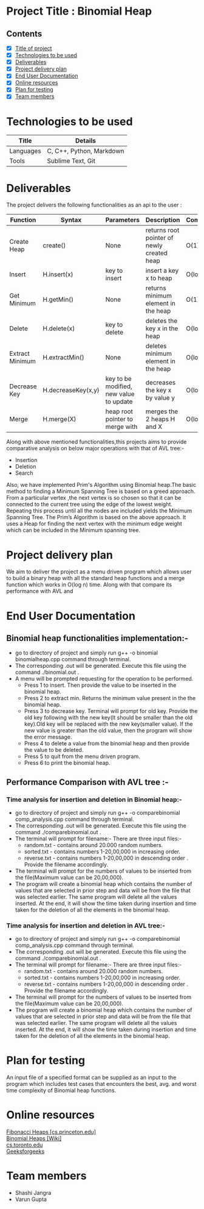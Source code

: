 # Project Title : Binomial Heap
## Contents

- [x] <a href="#project-title-binomial-heap">Title of project</a>
- [x] <a href="#technologies-to-be-used">Technologies to be used</a>
- [x] <a href="#deliverables">Deliverables</a>
- [x] <a href="#project-delivery-plan">Project delivery plan</a>
- [x] <a href="#end-user-documentation">End User Documentation</a>
- [x] <a href="#online-resources">Online resources</a>
- [x] <a href="#plan-for-testing">Plan for testing</a>
- [x] <a href="#team-members">Team members</a>

# Technologies to be used

| Title  | Details |
| ------------- | ------------- |
| Languages  | C, C++, Python, Markdown  |
| Tools  | Sublime Text, Git  |

# Deliverables

The project delivers the following functionalities as an api to the user : 

| Function  | Syntax | Parameters | Description | Complexity |
| ------------- | ------------- | ------------- | ------------- | ------------- |
| Create Heap | create() | None | returns root pointer of newly created heap | O(1) |
| Insert | H.insert(x) | key to insert | insert a key x to heap | O(log(n)) |
| Get Minimum  | H.getMin() | None | returns minimum element in the heap | O(1) |
| Delete  | H.delete(x) | key to delete | deletes the key x in the heap | O(log(n)) |
| Extract Minimum  | H.extractMin()  | None | deletes minimum element in the heap | O(log(n)) |
| Decrease Key  | H.decreaseKey(x,y) | key to be modified, new value to update | decreases the key x by value y | O(log(n)) |
| Merge  | H.merge(X) | heap root pointer to merge with | merges the 2 heaps H and X | O(log(n)) |

Along with above mentioned functionalities,this projects aims to provide comparative analysis on below major operations with that of AVL tree:-
  - Insertion
  - Deletion
  - Search

Also, we have implemented Prim's Algorithm using Binomial heap.The basic method to finding a Minimum Spanning Tree is based on a greed approach. From a particular vertex ,the next vertex is so chosen so that it can be connected to the current tree
using the edge of the lowest weight. Repeating this process until all the nodes are included yields the Minimum Spanning Tree. The Prim’s Algorithm is based on the above approach. It uses a Heap for finding the next vertex with the minimum edge weight which can be included in the Minimum spanning tree.


# Project delivery plan

We aim to deliver the project as a menu driven program which allows user to build a binary heap with all the standard heap functions and a merge function which works in O(log n) time.
Along with that  compare its performance with AVL and 

# End User Documentation

## Binomial heap functionalities implementation:- 

  - go to directory of project and simply run g++ -o binomial binomialheap.cpp command through terminal.
  - The corresponding .out will be generated. Execute this file using the command ./binomial.out .
  - A menu will be prompted requesting for the operation to be performed.
      - Press 1 to insert. Then provide the value to be inserted in the binomial heap.
      - Press 2 to extract min. Returns the minimum value present in the the binomial heap. 
      - Press 3 to decrease key. Terminal will prompt for old key. Provide the old key following with the new key(It should be smaller than the old key).Old key will be replaced with the new key(smaller value). If the new value is greater than the old value, then the program will show the error message.
      - Press 4 to delete a value from the binomial heap and then provide the value to be deleted.
      - Press 5 to quit from the menu driven program.
      - Press 6 to print the binomial heap.
      
## Performance Comparison with AVL tree :-
  
### Time analysis for insertion and deletion in Binomial heap:- 
  - go to directory of project and simply run g++ -o comparebinomial comp_analysis.cpp command through terminal.
  - The corresponding .out will be generated. Execute this file using the command ./comparebinomial.out .
  - The terminal will prompt for filename:-
    There are three input files:-
      - random.txt - contains around 20.000 random numbers.
      - sorted.txt - contains numbers 1-20,00,000 in increasing order.
      - reverse.txt - contains numbers 1-20,00,000 in descending order .
    Provide the filename accordingly.
  - The terminal will prompt for the numbers of values to be inserted from the file(Maximum value can be 20,00,000).
  - The program will create a binomial heap which contains the number of values that are selected in prior step and data will be from the file that was selected earlier. The same program will delete all the values inserted. At the end, it will show the time taken during insertion and time taken for the deletion of all the elements in the binomial heap.
  
### Time analysis for insertion and deletion in AVL tree:- 
  - go to directory of project and simply run g++ -o comparebinomial comp_analysis.cpp command through terminal.
  - The corresponding .out will be generated. Execute this file using the command ./comparebinomial.out .
  - The terminal will prompt for filename:-
    There are three input files:-
      - random.txt - contains around 20.000 random numbers.
      - sorted.txt - contains numbers 1-20,00,000 in increasing order.
      - reverse.txt - contains numbers 1-20,00,000 in descending order .
    Provide the filename accordingly.
  - The terminal will prompt for the numbers of values to be inserted from the file(Maximum value can be 20,00,000).
  - The program will create a binomial heap which contains the number of values that are selected in prior step and data will be from the file that was selected earlier. The same program will delete all the values inserted. At the end, it will show the time taken during insertion and time taken for the deletion of all the elements in the binomial heap.
  
  


# Plan for testing
An input file of a specified format can be supplied as an input to the program which includes test cases that encounters the best, avg. and worst time complexity of Binomial heap functions.

# Online resources
[Fibonacci Heaps [cs.princeton.edu]](https://www.cs.princeton.edu/~wayne/teaching/fibonacci-heap.pdf)
<br>
[Binomial Heaps [Wiki]](https://en.wikipedia.org/wiki/Binomial_heap)
<br>
[cs.toronto.edu](http://www.cs.toronto.edu/~anikolov/CSC265F18/binomial-heaps.pdf)
<br>
[Geeksforgeeks](https://www.geeksforgeeks.org/binomial-heap-2/)

# Team members
- Shashi Jangra
- Varun Gupta
